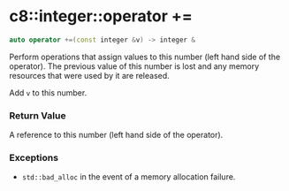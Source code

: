 # c8::integer::operator += #

```cpp
auto operator +=(const integer &v) -> integer &
```

Perform operations that assign values to this number (left hand side of the operator).  The previous value of this number is lost and any memory resources that were used by it are released.

Add `v` to this number.

### Return Value ###

A reference to this number (left hand side of the operator).

### Exceptions ###

* `std::bad_alloc` in the event of a memory allocation failure.

